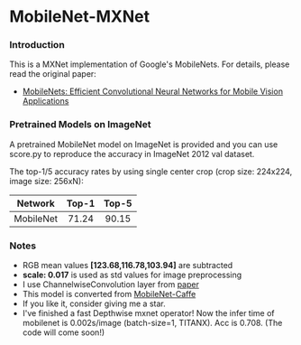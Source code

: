 # MobileNet-MXNet

### Introduction

This is a MXNet implementation of Google's MobileNets. For details, please read the original paper:
- [MobileNets: Efficient Convolutional Neural Networks for Mobile Vision Applications](https://arxiv.org/abs/1704.04861)


### Pretrained Models on ImageNet

A pretrained MobileNet model on ImageNet is provided and you can use score.py to reproduce the accuracy in ImageNet 2012 val dataset.

The top-1/5 accuracy rates by using single center crop (crop size: 224x224, image size: 256xN):

Network|Top-1|Top-5|
:---:|:---:|:---:|
MobileNet| 71.24| 90.15|


### Notes

- RGB mean values **[123.68,116.78,103.94]** are subtracted
- **scale: 0.017** is used as std values for image preprocessing
- I use ChannelwiseConvolution layer from [paper](https://github.com/cypw/CRU-Net)
- This model is converted from [MobileNet-Caffe](https://github.com/shicai/MobileNet-Caffe)
- If you like it, consider giving me a star.
- I've finished a fast Depthwise mxnet operator! Now the infer time of mobilenet is 0.002s/image (batch-size=1, TITANX). Acc is 0.708. (The code will come soon!)
